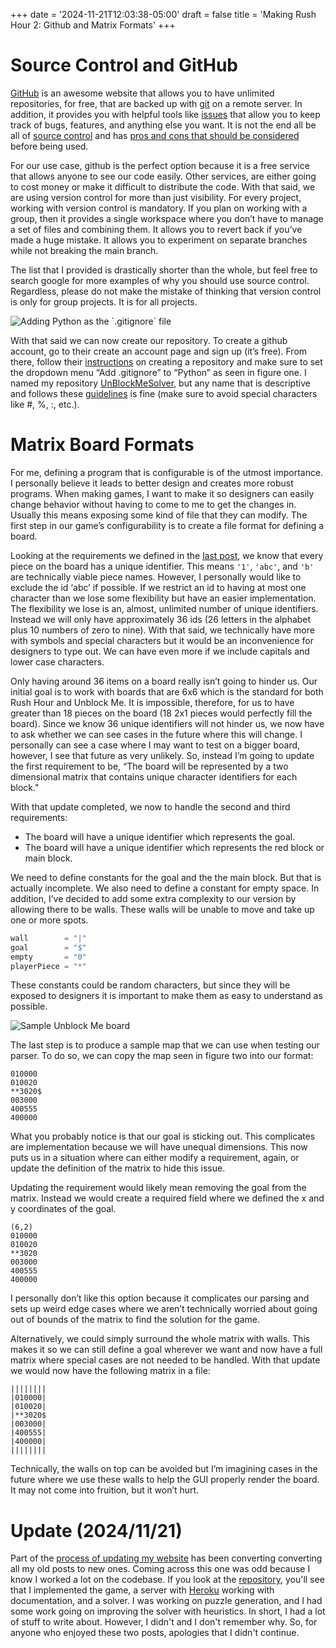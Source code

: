 +++
date = '2024-11-21T12:03:38-05:00'
draft = false
title = 'Making Rush Hour 2: Github and Matrix Formats'
+++

# Source Control and GitHub
[GitHub](https://github.com/) is an awesome website that allows you to have unlimited repositories, for free, that are backed up with [git](https://git-scm.com/) on a remote server. In addition, it provides you with helpful tools like [issues](https://docs.github.com/en/issues/tracking-your-work-with-issues/about-issues) that allow you to keep track of bugs, features, and anything else you want. It is not the end all be all of [source control](https://aws.amazon.com/devops/source-control/) and has [pros and cons that should be considered](https://www.timedoctor.com/blog/git-mecurial-and-cvs-comparison-of-svn-software/) before being used.

For our use case, github is the perfect option because it is a free service that allows anyone to see our code easily. Other services, are either going to cost money or make it difficult to distribute the code. With that said, we are using version control for more than just visibility. For every project, working with version control is mandatory. If you plan on working with a group, then it provides a single workspace where you don’t have to manage a set of files and combining them. It allows you to revert back if you’ve made a huge mistake. It allows you to experiment on separate branches while not breaking the main branch.

The list that I provided is drastically shorter than the whole, but feel free to search google for more examples of why you should use source control. Regardless, please do not make the mistake of thinking that version control is only for group projects. It is for all projects.

![](/images/unblockme/python-gitignore.png "Adding Python as the `.gitignore` file")

With that said we can now create our repository. To create a github account, go to their create an account page and sign up (it’s free). From there, follow their [instructions](https://docs.github.com/en/repositories/creating-and-managing-repositories/quickstart-for-repositories) on creating a repository and make sure to set the dropdown menu “Add .gitignore” to “Python” as seen in figure one. I named my repository [UnBlockMeSolver](https://github.com/bi3mer/UnBlockMeSolver), but any name that is descriptive and follows these [guidelines](https://gravitydept.com/blog/devising-a-git-repository-naming-convention) is fine (make sure to avoid special characters like #, %, :, etc.).

# Matrix Board Formats

For me, defining a program that is configurable is of the utmost importance. I personally believe it leads to better design and creates more robust programs. When making games, I want to make it so designers can easily change behavior without having to come to me to get the changes in. Usually this means exposing some kind of file that they can modify. The first step in our game’s configurability is to create a file format for defining a board.

Looking at the requirements we defined in the [last post](../making-rush-hour-1), we know that every piece on the board has a unique identifier. This means `'1'`, `'abc'`, and `'b'` are technically viable piece names. However, I personally would like to exclude the id ‘abc’ if possible. If we restrict an id to having at most one character than we lose some flexibility but have an easier implementation. The flexibility we lose is an, almost, unlimited number of unique identifiers. Instead we will only have approximately 36 ids (26 letters in the alphabet plus 10 numbers of zero to nine). With that said, we technically have more with symbols and special characters but it would be an inconvenience for designers to type out. We can have even more if we include capitals and lower case characters.

Only having around 36 items on a board really isn’t going to hinder us. Our initial goal is to work with boards that are 6x6 which is the standard for both Rush Hour and Unblock Me. It is impossible, therefore, for us to have greater than 18 pieces on the board (18 2x1 pieces would perfectly fill the board). Since we know 36 unique identifiers will not hinder us, we now have to ask whether we can see cases in the future where this will change. I personally can see a case where I may want to test on a bigger board, however, I see that future as very unlikely. So, instead I’m going to update the first requirement to be, “The board will be represented by a two dimensional matrix that contains unique character identifiers for each block."

With that update completed, we now to handle the second and third requirements:

- The board will have a unique identifier which represents the goal.
- The board will have a unique identifier which represents the red block or main block.

We need to define constants for the goal and the the main block. But that is actually incomplete. We also need to define a constant for empty space. In addition, I’ve decided to add some extra complexity to our version by allowing there to be walls. These walls will be unable to move and take up one or more spots.

```python
wall        = "|"
goal        = "$"
empty       = "0"
playerPiece = "*"
```

These constants could be random characters, but since they will be exposed to designers it is important to make them as easy to understand as possible.

![](/images/unblockme/example.png "Sample Unblock Me board")

The last step is to produce a sample map that we can use when testing our parser. To do so, we can copy the map seen in figure two into our format:

```text
010000
010020
**3020$
003000
400555
400000
```

What you probably notice is that our goal is sticking out. This complicates are implementation because we will have unequal dimensions. This now puts us in a situation where can either modify a requirement, again, or update the definition of the matrix to hide this issue.

Updating the requirement would likely mean removing the goal from the matrix. Instead we would create a required field where we defined the x and y coordinates of the goal.

```text
(6,2)
010000
010020
**3020
003000
400555
400000
```

I personally don’t like this option because it complicates our parsing and sets up weird edge cases where we aren’t technically worried about going out of bounds of the matrix to find the solution for the game.

Alternatively, we could simply surround the whole matrix with walls. This makes it so we can still define a goal wherever we want and now have a full matrix where special cases are not needed to be handled. With that update we would now have the following matrix in a file:

```
||||||||
|010000|
|010020|
|**3020$
|003000|
|400555|
|400000|
||||||||
```

Technically, the walls on top can be avoided but I’m imagining cases in the future where we use these walls to help the GUI properly render the board. It may not come into fruition, but it won’t hurt.


# Update (2024/11/21)

Part of the [process of updating my website](../updating-my-site-to-hugo) has been converting converting all my old posts to new ones. Coming across this one was odd because I know I worked a lot on the codebase. If you look at the [repository](https://github.com/bi3mer/UnBlockMeSolver), you'll see that I implemented the game, a server with [Heroku](https://www.heroku.com/) working with documentation, and a solver. I was working on puzzle generation, and I had some work going on improving the solver with heuristics. In short, I had a lot of stuff to write about. However, I didn't and I don't remember why. So, for anyone who enjoyed these two posts, apologies that I didn't continue.